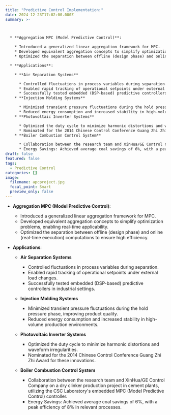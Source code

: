 ```yaml
---
title: "Predictive Control Implementation:"
date: 2024-12-23T17:02:00.000Z
summary: >-
  


  * **Aggregation MPC (Model Predictive Control)**:

    * Introduced a generalized linear aggregation framework for MPC.
    * Developed equivalent aggregation concepts to simplify optimization problems, enabling real-time applicability.
    * Optimized the separation between offline (design phase) and online (real-time execution) computations to ensure high efficiency.

  * **Applications**:

    * **Air Separation Systems**

      * Controlled fluctuations in process variables during separation.
      * Enabled rapid tracking of operational setpoints under external load changes.
      * Successfully tested embedded (DSP-based) predictive controllers in industrial settings.
    * **Injection Molding Systems**

      * Minimized transient pressure fluctuations during the hold pressure phase, improving product quality.
      * Reduced energy consumption and increased stability in high-volume production environments.
    * **Photovoltaic Inverter Systems**

      * Optimized the duty cycle to minimize harmonic distortions and waveform irregularities.
      * Nominated for the 2014 Chinese Control Conference Guang Zhi Zhi Award for these innovations.
    * **Boiler Combustion Control System**

      * Collaboration between the research team and XinHua/GE Control Company on a dry clinker production project in cement plants, utilizing the CSC Laboratory's embedded MPC (Model Predictive Control) controller.
      * Energy Savings: Achieved average coal savings of 6%, with a peak efficiency of 8% in relevant processes.
draft: false
featured: false
tags:
  - Predictive Control
categories: []
image:
  filename: apcproject.jpg
  focal_point: Smart
  preview_only: false
---
```

* **Aggregation MPC (Model Predictive Control)**:

  * Introduced a generalized linear aggregation framework for MPC.
  * Developed equivalent aggregation concepts to simplify optimization problems, enabling real-time applicability.
  * Optimized the separation between offline (design phase) and online (real-time execution) computations to ensure high efficiency.
* **Applications**:

  * **Air Separation Systems**

    * Controlled fluctuations in process variables during separation.
    * Enabled rapid tracking of operational setpoints under external load changes.
    * Successfully tested embedded (DSP-based) predictive controllers in industrial settings.
  * **Injection Molding Systems**



    * Minimized transient pressure fluctuations during the hold pressure phase, improving product quality.
    * Reduced energy consumption and increased stability in high-volume production environments.
  * **Photovoltaic Inverter Systems**



    * Optimized the duty cycle to minimize harmonic distortions and waveform irregularities.
    * Nominated for the 2014 Chinese Control Conference Guang Zhi Zhi Award for these innovations.
  * **Boiler Combustion Control System**

    *   Collaboration between the research team and XinHua/GE Control Company on a dry clinker production project in cement plants, utilizing the CSC Laboratory's embedded MPC (Model Predictive Control) controller.
    *  Energy Savings: Achieved average coal savings of 6%, with a peak efficiency of 8% in relevant processes.
